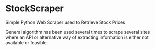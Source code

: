 # StockScraper
Simple Python Web Scraper used to Retrieve Stock Prices 

General algorithm has been used several times to scrape several sites where an API or alternative way of extracting information is either not available or feasible. 
